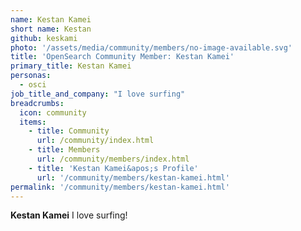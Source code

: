 ```yaml
---
name: Kestan Kamei
short name: Kestan
github: keskami
photo: '/assets/media/community/members/no-image-available.svg'
title: 'OpenSearch Community Member: Kestan Kamei'
primary_title: Kestan Kamei
personas:
  - osci
job_title_and_company: "I love surfing"
breadcrumbs:
  icon: community
  items:
    - title: Community
      url: /community/index.html
    - title: Members
      url: /community/members/index.html
    - title: 'Kestan Kamei&apos;s Profile'
      url: '/community/members/kestan-kamei.html'
permalink: '/community/members/kestan-kamei.html'
---
```


**Kestan Kamei** I love surfing!
